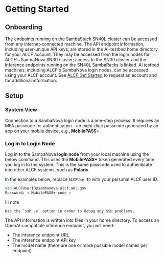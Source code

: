 # Getting Started

## Onboarding

The endpoints running on the SambaStack SN40L cluster can be accessed from any internet-connected machine. The API endpoint information, including user-unique API keys, are stored in the AI-testbed home directory for your ALCF account. They may be accessed from the login nodes for ALCF's SambaNova SN30 cluster; access to the SN30 cluster and the inference endpoints running on the SN40L SambaRacks is linked. AI testbed machines, including ALCF's SambaNova login nodes, can be accessed using your ALCF account. See [ALCF Get Started](https://www.alcf.anl.gov/support-center/get-started) to request an account and for additional information.

## Setup

### System View

Connection to a SambaNova login node is a one-step process. It requires an MFA passcode for authentication - an eight-digit passcode generated by an app on your mobile device, e.g., **MobilePASS+**.

### Log in to Login Node

Log in to the SambaNova **login node** from your local machine using the below command. This uses the **MobilePASS+** token generated every time you log in to the system. This is the same passcode used to authenticate into other ALCF systems, such as **Polaris**.

In the examples below, replace `ALCFUserID` with your personal ALCF user ID.

```bash
ssh ALCFUserID@sambanova.alcf.anl.gov
Password: < MobilePASS+ code >
```

!!! note 

    Use the `ssh -v` option in order to debug any SSH problems.

The API information is written into files in your home directory.
To access an OpenAI-compatible inference endpoint, you will need:

- The inference endpoint URL
- The inference endpoint API key
- The model name (there are one or more possible model names per endpoint)
